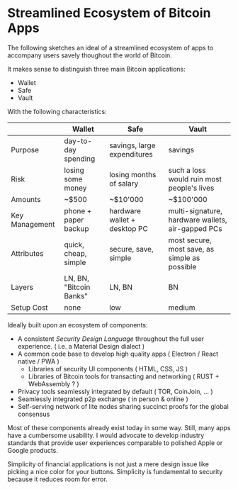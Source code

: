 # Streamlined Ecosystem of Bitcoin Apps

The following sketches an ideal of a streamlined ecosystem of apps to accompany users savely thoughout the world of Bitcoin.

It makes sense to distinguish three main Bitcoin applications:
- Wallet
- Safe
- Vault

With the following characteristics:

|                | Wallet                  | Safe                         | Vault                                             |
|----------------|-------------------------|------------------------------|---------------------------------------------------|
| Purpose        | day-to-day spending     | savings, large expenditures  | savings                                           |
| Risk           | losing some money       | losing months of salary      | such a loss would ruin most people's lives        |
| Amounts        | ~$500                   | ~$10'000                     | ~$100'000                                         |
| Key Management | phone + paper backup    | hardware wallet + desktop PC | multi-signature, hardware wallets, air-gapped PCs |
| Attributes     | quick, cheap, simple    | secure, save, simple         | most secure, most save, as simple as possible     |
| Layers         | LN, BN, "Bitcoin Banks" | LN, BN                       | BN                                                |
| Setup Cost     | none                    | low                          | medium                                            |


Ideally built upon an ecosystem of components: 
- A consistent *Security Design Language* throughout the full user experience. ( i.e. a Material Design dialect )
- A common code base to develop high quality apps ( Electron / React native / PWA  )
  - Libraries of security UI components ( HTML, CSS, JS )
  - Libraries of Bitcoin tools for transacting and networking ( RUST + WebAssembly ? )
- Privacy tools seamlessly integrated by default ( TOR, CoinJoin, ... )
- Seamlessly integrated p2p exchange ( in person & online )
- Self-serving network of lite nodes sharing succinct proofs for the global consensus

Most of these components already exist today in some way. Still, many apps have a cumbersome usability. 
I would advocate to develop industry standards that provide user experiences comparable to polished Apple or Google products.

Simplicity of financial applications is not just a mere design issue like picking a nice color for your buttons. 
Simplicity is fundamental to security because it reduces room for error. 
